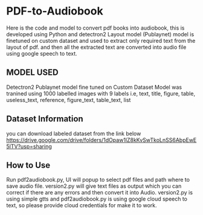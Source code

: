 # PDF-to-Audiobook
Here is the code and model to convert pdf books into audiobook, this is developed using Python and detectron2 Layout model (Publaynet) model is finetuned on custom dataset and used to extract only required text from the layout of pdf. and then all the extracted text are converted into audio file using google speech to text.

## MODEL USED
Detectron2 Publaynet model fine tuned on Custom Dataset
Model was tranined using 1000 labelled  images with 9 labels i.e, text, title, figure, table, useless_text, reference, figure_text, table_text, list

## Dataset Information

you can download labeled dataset from the link below
https://drive.google.com/drive/folders/1dOpaw1lZ8kKvSwTkoLnSS6AbpEwE5lTV?usp=sharing

## How to Use

Run pdf2audiobook.py, UI will popup to select pdf files and path where to save audio file.
version2.py will give text files as output which you can correct if there are any errors and then convert it into Audio.
version2.py is using simple gtts and pdf2audiobook.py is using google cloud speech to text, so please provide cloud credentials for make it to work.
